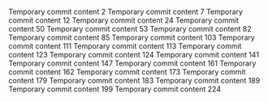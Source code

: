 Temporary commit content 2
Temporary commit content 7
Temporary commit content 12
Temporary commit content 24
Temporary commit content 50
Temporary commit content 53
Temporary commit content 82
Temporary commit content 85
Temporary commit content 103
Temporary commit content 111
Temporary commit content 113
Temporary commit content 123
Temporary commit content 124
Temporary commit content 141
Temporary commit content 147
Temporary commit content 161
Temporary commit content 162
Temporary commit content 173
Temporary commit content 179
Temporary commit content 183
Temporary commit content 189
Temporary commit content 199
Temporary commit content 224
